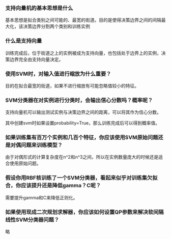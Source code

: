 ### 支持向量机的基本思想是什么

基本思想是拟合类别之间可能的、最宽的街道。目的是使得决策边界之间的间隔最大化，该决策边界分割两个类别和训练实例

### 什么是支持向量

训练完成后，位于街道之上的实例被成为支持向量，也包括处于边界上的实例，决策边界完全由支持向量决定。

### 使用SVM时，对输入值进行缩放为什么重要？

目的在拟合最宽的街道，如果不进行缩放有可能忽略值较小的特征。

### SVM分类器在对实例进行分类时，会输出信心分数吗？概率呢？

支持向量机可以输出测试实例与决策边界之间的距离，可以将其作为信心分数。

其中创建svm时如果设置probability=True，那么训练完成后可以得到概率值。

### 如果训练集有百万个实例和几百个特征，你应该使用SVM原始问题还是对偶问题来训练模型？

由于对偶形式的计算复杂度在n^2和n^3之间，所以在实例数量庞大的时候还是适合使用原始问题。

### 假设你用RBF核训练了一个SVM分类器，看起来似乎对训练集欠拟合，你应该提升还是降低gamma？C呢？

需要提升gamma和C来降低正则化。

### 如果使用现成二次规划求解器，你应该如何设置QP参数来解决软间隔线性SVM分类器问题？ 

略